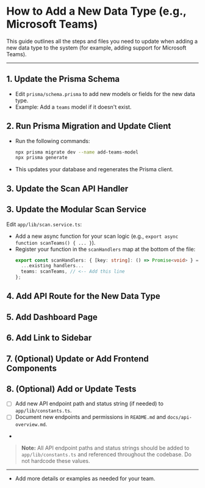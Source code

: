 # How to Add a New Data Type (e.g., Microsoft Teams)

This guide outlines all the steps and files you need to update when adding a new data type to the system (for example, adding support for Microsoft Teams).

---

## 1. Update the Prisma Schema
- Edit `prisma/schema.prisma` to add new models or fields for the new data type.
- Example: Add a `teams` model if it doesn't exist.

## 2. Run Prisma Migration and Update Client
- Run the following commands:
  ```bash
  npx prisma migrate dev --name add-teams-model
  npx prisma generate
  ```
- This updates your database and regenerates the Prisma client.

## 3. Update the Scan API Handler
## 3. Update the Modular Scan Service
 Edit `app/lib/scan.service.ts`:
  - Add a new async function for your scan logic (e.g., `export async function scanTeams() { ... }`).
  - Register your function in the `scanHandlers` map at the bottom of the file:
    ```ts
    export const scanHandlers: { [key: string]: () => Promise<void> } = {
      ...existing handlers...
      teams: scanTeams, // <-- Add this line
    };
    ```

## 4. Add API Route for the New Data Type

## 5. Add Dashboard Page

## 6. Add Link to Sidebar

## 7. (Optional) Update or Add Frontend Components

## 8. (Optional) Add or Update Tests



- [ ] Add new API endpoint path and status string (if needed) to `app/lib/constants.ts`.
- [ ] Document new endpoints and permissions in `README.md` and `docs/api-overview.md`.
-
> **Note:** All API endpoint paths and status strings should be added to `app/lib/constants.ts` and referenced throughout the codebase. Do not hardcode these values.
---

- Add more details or examples as needed for your team.
